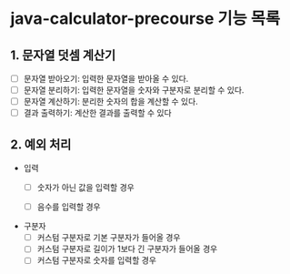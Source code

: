 # java-calculator-precourse 기능 목록

## 1. 문자열 덧셈 계산기

- [ ] 문자열 받아오기: 입력한 문자열을 받아올 수 있다.
- [ ] 문자열 분리하기: 입력한 문자열을 숫자와 구분자로 분리할 수 있다.
- [ ] 문자열 계산하기: 분리한 숫자의 합을 계산할 수 있다.
- [ ] 결과 출력하기: 계산한 결과를 출력할 수 있다

## 2. 예외 처리

- 입력
    - [ ] 숫자가 아닌 값을 입력할 경우
    - [ ] 음수를 입력할 경우


- 구분자
    - [ ] 커스텀 구분자로 기본 구분자가 들어올 경우
    - [ ] 커스텀 구분자로 길이가 1보다 긴 구분자가 들어올 경우
    - [ ] 커스텀 구분자로 숫자를 입력할 경우
